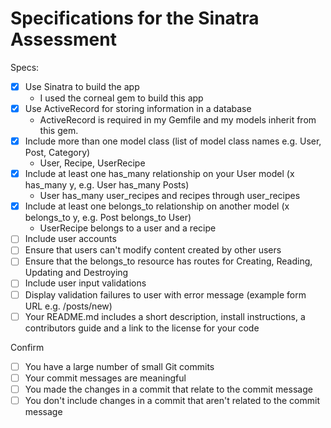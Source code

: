 # Specifications for the Sinatra Assessment

Specs:
- [x] Use Sinatra to build the app
  - I used the corneal gem to build this app
- [x] Use ActiveRecord for storing information in a database
  - ActiveRecord is required in my Gemfile and my models inherit from this gem.
- [x] Include more than one model class (list of model class names e.g. User, Post, Category)
  - User, Recipe, UserRecipe
- [x] Include at least one has_many relationship on your User model (x has_many y, e.g. User has_many Posts)
  - User has_many user_recipes and recipes through user_recipes
- [x] Include at least one belongs_to relationship on another model (x belongs_to y, e.g. Post belongs_to User)
  - UserRecipe belongs to a user and a recipe
- [ ] Include user accounts
- [ ] Ensure that users can't modify content created by other users
- [ ] Ensure that the belongs_to resource has routes for Creating, Reading, Updating and Destroying
- [ ] Include user input validations
- [ ] Display validation failures to user with error message (example form URL e.g. /posts/new)
- [ ] Your README.md includes a short description, install instructions, a contributors guide and a link to the license for your code

Confirm
- [ ] You have a large number of small Git commits
- [ ] Your commit messages are meaningful
- [ ] You made the changes in a commit that relate to the commit message
- [ ] You don't include changes in a commit that aren't related to the commit message
